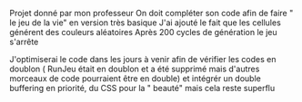 Projet donné par mon professeur
On doit compléter son code afin de faire " le jeu de la vie" en version très basique
J'ai ajouté le fait que les cellules générent des couleurs aléatoires
Après 200 cycles de génération le jeu s'arrête

J'optimiserai le code dans les jours à venir afin de vérifier les codes en doublon ( RunJeu était en doublon et a été supprimé mais d'autres morceaux de code pourraient être en double) et intégrér un double buffering en priorité, du CSS pour la " beauté" mais cela reste superflu
